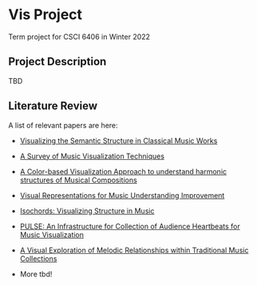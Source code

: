 # Vis Project

Term project for CSCI 6406 in Winter 2022

## Project Description

TBD

## Literature Review

A list of relevant papers are here:

- [Visualizing the Semantic Structure in Classical Music Works](https://ieeexplore-ieee-org.ezproxy.library.dal.ca/stamp/stamp.jsp?tp=&arnumber=5072213)

- [A Survey of Music Visualization Techniques](https://dl-acm-org.ezproxy.library.dal.ca/doi/abs/10.1145/3461835)
- [A Color-based Visualization Approach to understand harmonic structures of Musical Compositions](https://ieeexplore-ieee-org.ezproxy.library.dal.ca/stamp/stamp.jsp?tp=&arnumber=7272579)
- [Visual Representations for Music Understanding Improvement](http://cmmr2017.inesctec.pt/wp-content/uploads/2017/09/33_CMMR_2017_paper_82.pdf)
- [Isochords: Visualizing Structure in Music](https://social.cs.uiuc.edu/papers/pdfs/bergstrom-isochords-2007.pdf)
- [PULSE: An Infrastructure for Collection of Audience Heartbeats for Music Visualization](https://ieeexplore-ieee-org.ezproxy.library.dal.ca/stamp/stamp.jsp?tp=&arnumber=7457074)
- [A Visual Exploration of Melodic Relationships within Traditional Music Collections](https://ieeexplore-ieee-org.ezproxy.library.dal.ca/stamp/stamp.jsp?tp=&arnumber=8564207)
- More tbd!
